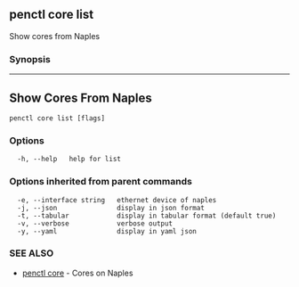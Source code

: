 ## penctl core list

Show cores from Naples

### Synopsis



------------------------
 Show Cores From Naples 
------------------------


```
penctl core list [flags]
```

### Options

```
  -h, --help   help for list
```

### Options inherited from parent commands

```
  -e, --interface string   ethernet device of naples
  -j, --json               display in json format
  -t, --tabular            display in tabular format (default true)
  -v, --verbose            verbose output
  -y, --yaml               display in yaml json
```

### SEE ALSO
* [penctl core](penctl_core.md)	 - Cores on Naples

